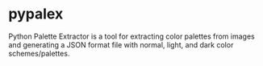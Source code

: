 # pypalex
Python Palette Extractor is a tool for extracting color palettes from images and generating a JSON format file with normal, light, and dark color schemes/palettes.

